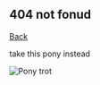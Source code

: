 ## 404 not fonud

[Back](https://bradly0cjw.github.io)

take this pony instead
<br>

![Pony trot](/bradly0cjw.github.io/img/pony.gif)